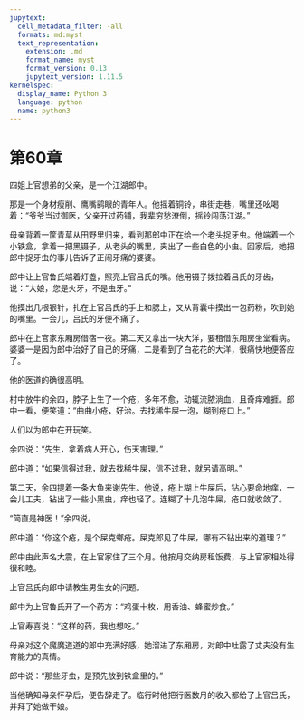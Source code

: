 ```yaml
---
jupytext:
  cell_metadata_filter: -all
  formats: md:myst
  text_representation:
    extension: .md
    format_name: myst
    format_version: 0.13
    jupytext_version: 1.11.5
kernelspec:
  display_name: Python 3
  language: python
  name: python3
---
```

# 第60章 

四姐上官想弟的父亲，是一个江湖郎中。 

那是一个身材瘦削、鹰嘴鹞眼的青年人。他摇着铜铃，串街走巷，嘴里还吆喝着：“爷爷当过御医，父亲开过药铺，我辈穷愁潦倒，摇铃闯荡江湖。” 

母亲背着一筐青草从田野里归来，看到那郎中正在给一个老头捉牙虫。他端着一个小铁盒，拿着一把黑镊子，从老头的嘴里，夹出了一些白色的小虫。回家后，她把郎中捉牙虫的事儿告诉了正闹牙痛的婆婆。 

郎中让上官鲁氏端着灯盏，照亮上官吕氏的嘴。他用镊子拨拉着吕氏的牙齿，说：“大娘，您是火牙，不是虫牙。” 

他摸出几根银针，扎在上官吕氏的手上和腮上，又从背囊中摸出一包药粉，吹到她的嘴里。一会儿，吕氏的牙便不痛了。 

郎中在上官家东厢房借宿一夜。第二天又拿出一块大洋，要租借东厢房坐堂看病。婆婆一是因为郎中治好了自己的牙痛，二是看到了白花花的大洋，很痛快地便答应了。 

他的医道的确很高明。 

村中放牛的余四，脖子上生了一个疮，多年不愈，动辄流脓淌血，且奇痒难捱。郎中一看，便笑道：“曲曲小疮，好治。去找稀牛屎一泡，糊到疮口上。” 

人们以为郎中在开玩笑。 

余四说：“先生，拿着病人开心，伤天害理。” 

郎中道：“如果信得过我，就去找稀牛屎，信不过我，就另请高明。” 

第二天，余四提着一条大鱼来谢先生。他说，疮上糊上牛屎后，钻心要命地痒，一会儿工夫，钻出了一些小黑虫，痒也轻了。连糊了十几泡牛屎，疮口就收敛了。 

“简直是神医！”余四说。 

郎中道：“你这个疮，是个屎克螂疮。屎克郎见了牛屎，哪有不钻出来的道理？” 

郎中由此声名大震，在上官家住了三个月。他按月交纳房租饭费，与上官家相处得很和睦。 

上官吕氏向郎中请教生男生女的问题。 

郎中为上官鲁氏开了一个药方：“鸡蛋十枚，用香油、蜂蜜炒食。” 

上官寿喜说：“这样的药，我也想吃。” 

母亲对这个魔魔道道的郎中充满好感，她溜进了东厢房，对郎中吐露了丈夫没有生育能力的真情。 

郎中说：“那些牙虫，是预先放到铁盒里的。” 

当他确知母亲怀孕后，便告辞走了。临行时他把行医数月的收入都给了上官吕氏，并拜了她做干娘。 

